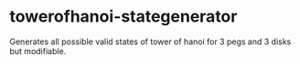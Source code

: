 # towerofhanoi-stategenerator
Generates all possible valid states of tower of hanoi for 3 pegs and 3 disks but modifiable.
